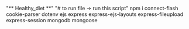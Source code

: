 "** Healthy_diet **" 
"# to run file -> run this script"
npm i connect-flash cookie-parser dotenv ejs express express-ejs-layouts express-fileupload express-session mongodb mongoose
